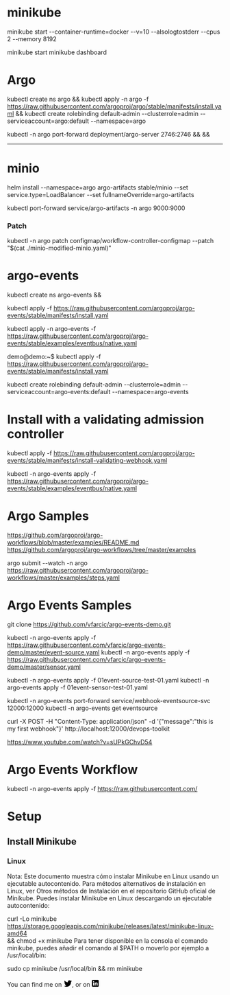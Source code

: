 # minikube

minikube start   --container-runtime=docker  --v=10 --alsologtostderr --cpus 2 --memory 8192

minikube start
minikube dashboard

# Argo
kubectl create ns argo &&
kubectl apply -n argo -f https://raw.githubusercontent.com/argoproj/argo/stable/manifests/install.yaml &&
kubectl create rolebinding default-admin --clusterrole=admin --serviceaccount=argo:default --namespace=argo

kubectl -n argo port-forward deployment/argo-server 2746:2746 &&
 &&
*****

# minio

helm install --namespace=argo argo-artifacts stable/minio --set service.type=LoadBalancer --set fullnameOverride=argo-artifacts

kubectl port-forward service/argo-artifacts -n argo 9000:9000

### Patch 
kubectl -n argo patch configmap/workflow-controller-configmap --patch "$(cat ./minio-modified-minio.yaml)"



# argo-events
kubectl create ns argo-events &&

kubectl apply -f  https://raw.githubusercontent.com/argoproj/argo-events/stable/manifests/install.yaml

kubectl apply -n argo-events -f https://raw.githubusercontent.com/argoproj/argo-events/stable/examples/eventbus/native.yaml

demo@demo:~$ kubectl apply -f  https://raw.githubusercontent.com/argoproj/argo-events/stable/manifests/install.yaml


kubectl create rolebinding default-admin --clusterrole=admin --serviceaccount=argo-events:default --namespace=argo-events



# Install with a validating admission controller
kubectl apply -f https://raw.githubusercontent.com/argoproj/argo-events/stable/manifests/install-validating-webhook.yaml

kubectl -n argo-events apply -f https://raw.githubusercontent.com/argoproj/argo-events/stable/examples/eventbus/native.yaml



# Argo Samples
https://github.com/argoproj/argo-workflows/blob/master/examples/README.md
https://github.com/argoproj/argo-workflows/tree/master/examples

argo submit --watch -n argo https://raw.githubusercontent.com/argoproj/argo-workflows/master/examples/steps.yaml

# Argo Events Samples

git clone https://github.com/vfarcic/argo-events-demo.git

kubectl -n argo-events apply -f https://raw.githubusercontent.com/vfarcic/argo-events-demo/master/event-source.yaml
kubectl -n argo-events apply -f https://raw.githubusercontent.com/vfarcic/argo-events-demo/master/sensor.yaml



kubectl -n argo-events apply -f 01event-source-test-01.yaml
kubectl -n argo-events apply -f 01event-sensor-test-01.yaml


kubectl -n argo-events port-forward service/webhook-eventsource-svc 12000:12000
kubectl -n argo-events get eventsource

curl -X POST -H "Content-Type: application/json"   -d '{"message":"this is my first webhook"}'  http://localhost:12000/devops-toolkit

https://www.youtube.com/watch?v=sUPkGChvD54

# Argo Events Workflow

kubectl -n argo-events apply -f https://raw.githubusercontent.com/



#
#



# Setup

## Install Minikube

### Linux
Nota: Este documento muestra cómo instalar Minikube en Linux usando un ejecutable autocontenido. Para métodos alternativos de instalación en Linux, ver Otros métodos de Instalación en el repositorio GitHub oficial de Minikube.
Puedes instalar Minikube en Linux descargando un ejecutable autocontenido:

curl -Lo minikube https://storage.googleapis.com/minikube/releases/latest/minikube-linux-amd64 \
  && chmod +x minikube
Para tener disponible en la consola el comando minikube, puedes añadir el comando al $PATH o moverlo por ejemplo a /usr/local/bin:

sudo cp minikube /usr/local/bin && rm minikube



 <!-- Actual text -->

You can find me on [![Twitter][1.2]][1], or on [![LinkedIn][2.2]][2]
<!-- Icons -->

[1.2]: https://github.com/geoinca/miniok/blob/main/img/tw.png 

[2.2]: https://github.com/geoinca/miniok/blob/main/img/lk.png  

<!-- Links to your social media accounts -->

[1]: https://twitter.com/geo.inca_
[2]: https://www.linkedin.com/in/geovanny.inca/